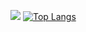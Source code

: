 ![](https://github-profile-summary-cards.vercel.app/api/cards/profile-details?username=ms16183&theme=github)
[![Top Langs](https://github-readme-stats.vercel.app/api/top-langs/?username=ms16183&layout=compact)](https://github.com/anuraghazra/github-readme-stats)

